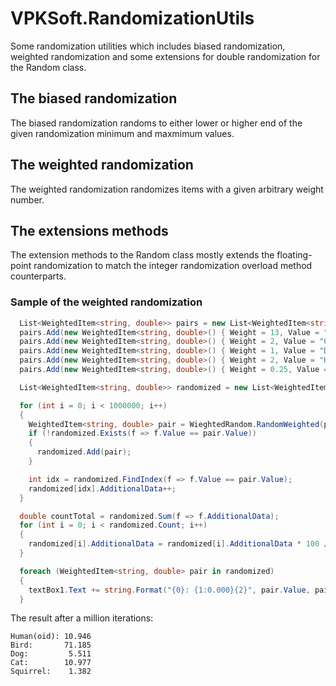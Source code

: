 # VPKSoft.RandomizationUtils
Some randomization utilities which includes biased randomization, weighted randomization and some extensions for double randomization for the Random class.

## The biased randomization
The biased randomization randoms to either lower or higher end of the given randomization minimum and maxmimum values.

## The weighted randomization
The weighted randomization randomizes items with a given arbitrary weight number.

## The extensions methods
The extension methods to the Random class mostly extends the floating-point randomization to match the integer randomization overload method counterparts.

### Sample of the weighted randomization
```C#
  List<WeightedItem<string, double>> pairs = new List<WeightedItem<string, double>>();
  pairs.Add(new WeightedItem<string, double>() { Weight = 13, Value = "Bird" });
  pairs.Add(new WeightedItem<string, double>() { Weight = 2, Value = "Cat" });
  pairs.Add(new WeightedItem<string, double>() { Weight = 1, Value = "Dog" });
  pairs.Add(new WeightedItem<string, double>() { Weight = 2, Value = "Human(oid)" });
  pairs.Add(new WeightedItem<string, double>() { Weight = 0.25, Value = "Squirrel" });

  List<WeightedItem<string, double>> randomized = new List<WeightedItem<string, double>>();

  for (int i = 0; i < 1000000; i++)
  {
    WeightedItem<string, double> pair = WieghtedRandom.RandomWeighted(pairs);
    if (!randomized.Exists(f => f.Value == pair.Value))
    {
      randomized.Add(pair);
    }

    int idx = randomized.FindIndex(f => f.Value == pair.Value);
    randomized[idx].AdditionalData++;
  }

  double countTotal = randomized.Sum(f => f.AdditionalData);
  for (int i = 0; i < randomized.Count; i++)
  {
    randomized[i].AdditionalData = randomized[i].AdditionalData * 100 / countTotal;
  }

  foreach (WeightedItem<string, double> pair in randomized)
  {
    textBox1.Text += string.Format("{0}: {1:0.000}{2}", pair.Value, pair.AdditionalData, Environment.NewLine);
  }
```
The result after a million iterations:
```
Human(oid): 10.946
Bird:       71.185
Dog:         5.511
Cat:        10.977
Squirrel:    1.382
```

